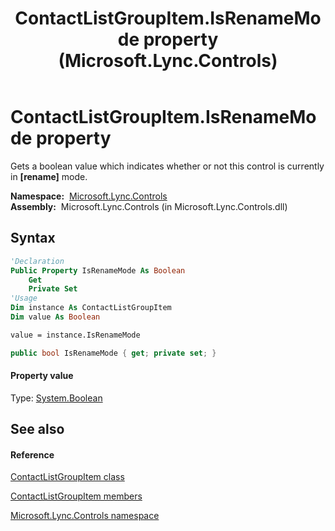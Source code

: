 ﻿---
title: ContactListGroupItem.IsRenameMode property  (Microsoft.Lync.Controls)
TOCTitle: 'IsRenameMode property '
ms:assetid: P:Microsoft.Lync.Controls.ContactListGroupItem.IsRenameMode_DI_3_UC_OCS14MrefLyncWPF
ms:mtpsurl: https://msdn.microsoft.com/en-us/library/microsoft.lync.controls.contactlistgroupitem.isrenamemode_di_3_uc_ocs14mreflyncwpf(v=office.15)
ms:contentKeyID: 48599992
ms.date: 07/28/2014
mtps_version: v=office.15
f1_keywords:
- Microsoft.Lync.Controls.ContactListGroupItem.IsRenameMode
dev_langs:
- CSharp
- JScript
- VB
- other
---

# ContactListGroupItem.IsRenameMode property

Gets a boolean value which indicates whether or not this control is currently in **\[rename\]** mode.

**Namespace:**  [Microsoft.Lync.Controls](microsoft-lync-controls-namespace_1.md)  
**Assembly:**  Microsoft.Lync.Controls (in Microsoft.Lync.Controls.dll)

## Syntax

``` vb
'Declaration
Public Property IsRenameMode As Boolean
    Get
    Private Set
'Usage
Dim instance As ContactListGroupItem
Dim value As Boolean

value = instance.IsRenameMode
```

``` csharp
public bool IsRenameMode { get; private set; }
```

#### Property value

Type: [System.Boolean](http://msdn2.microsoft.com/en-us/library/a28wyd50)  

## See also

#### Reference

[ContactListGroupItem class](contactlistgroupitem-class-microsoft-lync-controls_1.md)

[ContactListGroupItem members](contactlistgroupitem-members-microsoft-lync-controls_1.md)

[Microsoft.Lync.Controls namespace](microsoft-lync-controls-namespace_1.md)

